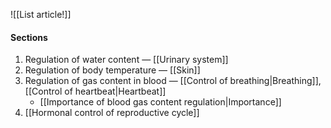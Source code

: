 ![[List article!]]

#### Sections
1. Regulation of water content — [[Urinary system]]
2. Regulation of body temperature — [[Skin]]
3. Regulation of gas content in blood — [[Control of breathing|Breathing]], [[Control of heartbeat|Heartbeat]]
	- [[Importance of blood gas content regulation|Importance]]
4. [[Hormonal control of reproductive cycle]]

